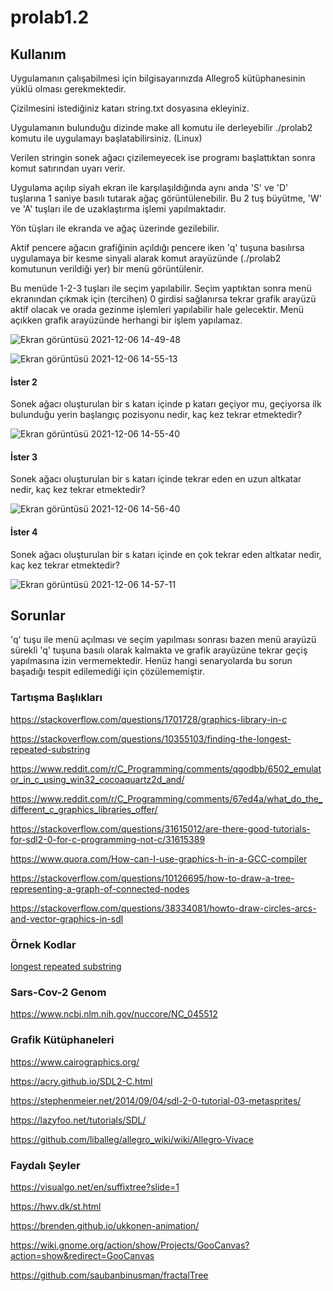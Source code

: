 # prolab1.2

## Kullanım 
Uygulamanın çalışabilmesi için bilgisayarınızda Allegro5 kütüphanesinin yüklü olması gerekmektedir.

Çizilmesini istediğiniz katarı string.txt dosyasına ekleyiniz.

Uygulamanın bulunduğu dizinde make all komutu ile derleyebilir ./prolab2 komutu ile uygulamayı başlatabilirsiniz. (Linux)

Verilen stringin sonek ağacı çizilemeyecek ise programı başlattıktan sonra komut satırından uyarı verir.

Uygulama açılıp siyah ekran ile karşılaşıldığında aynı anda 'S' ve 'D' tuşlarına 1 saniye basılı tutarak ağaç görüntülenebilir. Bu 2 tuş büyütme, 'W' ve 'A' tuşları ile de uzaklaştırma işlemi yapılmaktadır.

Yön tüşları ile ekranda ve ağaç üzerinde gezilebilir.

Aktif pencere ağacın grafiğinin açıldığı pencere iken 'q' tuşuna basılırsa uygulamaya bir kesme sinyali alarak komut arayüzünde (./prolab2 komutunun verildiği yer) bir menü görüntülenir.

Bu menüde 1-2-3 tuşları ile seçim yapılabilir. Seçim yaptıktan sonra menü ekranından çıkmak için (tercihen) 0 girdisi sağlanırsa tekrar grafik arayüzü aktif olacak ve orada gezinme işlemleri yapılabilir hale gelecektir. Menü açıkken grafik arayüzünde herhangi bir işlem yapılamaz.

![Ekran görüntüsü 2021-12-06 14-49-48](https://user-images.githubusercontent.com/30952126/144866982-90fc1705-1e6c-474d-ab76-fd0c69f33e93.png)


![Ekran görüntüsü 2021-12-06 14-55-13](https://user-images.githubusercontent.com/30952126/144867074-d79378c9-dc3d-401f-abd6-697849eca699.png)


#### İster 2

Sonek ağacı oluşturulan bir s katarı içinde p katarı geçiyor mu, geçiyorsa ilk bulunduğu yerin başlangıç pozisyonu nedir, kaç kez tekrar etmektedir?

![Ekran görüntüsü 2021-12-06 14-55-40](https://user-images.githubusercontent.com/30952126/144867052-7397c28a-722b-418a-94a3-55c82555a6da.png)

#### İster 3

Sonek ağacı oluşturulan bir s katarı içinde tekrar eden en uzun altkatar nedir, kaç kez tekrar etmektedir?

![Ekran görüntüsü 2021-12-06 14-56-40](https://user-images.githubusercontent.com/30952126/144867136-dc42ded0-7af3-4e0e-a83b-79a5f514fca0.png)

#### İster 4

Sonek ağacı oluşturulan bir s katarı içinde en çok tekrar eden altkatar nedir, kaç kez tekrar etmektedir?

![Ekran görüntüsü 2021-12-06 14-57-11](https://user-images.githubusercontent.com/30952126/144867203-571464bc-e6aa-4f6f-86a3-0f3e87c4a90b.png)

## Sorunlar
'q' tuşu ile menü açılması ve seçim yapılması sonrası bazen menü arayüzü sürekli 'q' tuşuna basılı olarak kalmakta ve grafik arayüzüne tekrar geçiş yapılmasına izin vermemektedir. Henüz hangi senaryolarda bu sorun başadığı tespit edilemediği için çözülememiştir.

### Tartışma Başlıkları
https://stackoverflow.com/questions/1701728/graphics-library-in-c

https://stackoverflow.com/questions/10355103/finding-the-longest-repeated-substring

https://www.reddit.com/r/C_Programming/comments/qgodbb/6502_emulator_in_c_using_win32_cocoaquartz2d_and/

https://www.reddit.com/r/C_Programming/comments/67ed4a/what_do_the_different_c_graphics_libraries_offer/

https://stackoverflow.com/questions/31615012/are-there-good-tutorials-for-sdl2-0-for-c-programming-not-c/31615389

https://www.quora.com/How-can-I-use-graphics-h-in-a-GCC-compiler

https://stackoverflow.com/questions/10126695/how-to-draw-a-tree-representing-a-graph-of-connected-nodes

https://stackoverflow.com/questions/38334081/howto-draw-circles-arcs-and-vector-graphics-in-sdl
### Örnek Kodlar
[longest repeated substring](https://introcs.cs.princeton.edu/java/42sort/LRS.java.html)
### Sars-Cov-2 Genom
https://www.ncbi.nlm.nih.gov/nuccore/NC_045512

### Grafik Kütüphaneleri
https://www.cairographics.org/

https://acry.github.io/SDL2-C.html

https://stephenmeier.net/2014/09/04/sdl-2-0-tutorial-03-metasprites/

https://lazyfoo.net/tutorials/SDL/

https://github.com/liballeg/allegro_wiki/wiki/Allegro-Vivace

### Faydalı Şeyler
https://visualgo.net/en/suffixtree?slide=1

https://hwv.dk/st.html

https://brenden.github.io/ukkonen-animation/

https://wiki.gnome.org/action/show/Projects/GooCanvas?action=show&redirect=GooCanvas

https://github.com/saubanbinusman/fractalTree







